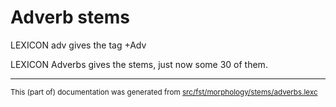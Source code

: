 
# Adverb stems

LEXICON adv gives the tag +Adv

LEXICON Adverbs gives the stems, just now some 30 of them.

* * *

<small>This (part of) documentation was generated from [src/fst/morphology/stems/adverbs.lexc](https://github.com/giellalt/lang-ipk/blob/main/src/fst/morphology/stems/adverbs.lexc)</small>
